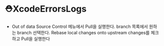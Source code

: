 # ⛑️XcodeErrorsLogs

- Out of data
 Source Control 메뉴에서 Pull을 실행한다.
branch 목록에서 원하는 branch 선택한다.
Rebase local changes onto upstream changes를 체크하고 Pull을 실행한다
